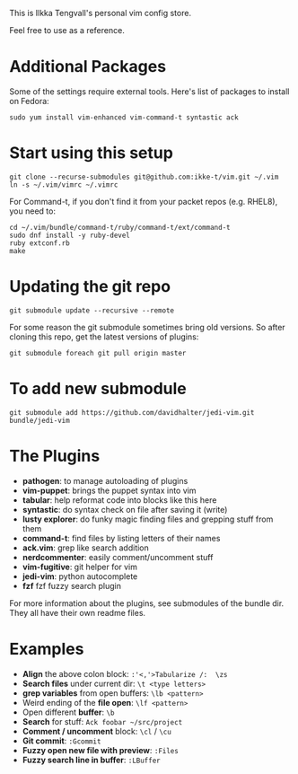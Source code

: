 This is Ilkka Tengvall's personal vim config store.

Feel free to use as a reference.

Additional Packages
===================

Some of the settings require external tools. Here's list of packages to install on Fedora:

`sudo yum install vim-enhanced vim-command-t syntastic ack`


Start using this setup
======================

```
git clone --recurse-submodules git@github.com:ikke-t/vim.git ~/.vim
ln -s ~/.vim/vimrc ~/.vimrc
```

For Command-t, if you don't find it from your packet repos (e.g. RHEL8),
you need to:

```
cd ~/.vim/bundle/command-t/ruby/command-t/ext/command-t
sudo dnf install -y ruby-devel
ruby extconf.rb
make
```

Updating the git repo
=====================

```
git submodule update --recursive --remote
```

For some reason the git submodule sometimes bring old versions. So
after cloning this repo, get the latest versions of plugins:

```
git submodule foreach git pull origin master
```

To add new submodule
====================

```
git submodule add https://github.com/davidhalter/jedi-vim.git bundle/jedi-vim
```


The Plugins
===========

- **pathogen**:        to manage autoloading of plugins
- **vim-puppet**:      brings the puppet syntax into vim
- **tabular**:         help reformat code into blocks like this here
- **syntastic**:       do syntax check on file after saving it (write)
- **lusty explorer**:  do funky magic finding files and grepping stuff from them
- **command-t**:       find files by listing letters of their names
- **ack.vim**:         grep like search addition
- **nerdcommenter**:   easily comment/uncomment stuff
- **vim-fugitive**:    git helper for vim
- **jedi-vim**:        python autocomplete
- **fzf**              fzf fuzzy search plugin

For more information about the plugins, see submodules of the bundle dir.
They all have their own readme files.


Examples
========

- **Align** the above colon block:       `:'<,'>Tabularize /:  \zs`
- **Search files** under current dir:    `\t <type letters>`
- **grep variables** from open buffers:  `\lb <pattern>`
- Weird ending of the **file open**:     `\lf <pattern>`
- Open different **buffer**:             `\b`
- **Search** for stuff:                  `Ack foobar ~/src/project`
- **Comment / uncomment** block:         `\cl` / `\cu`
- **Git commit**:                        `:Gcommit`
- **Fuzzy open new file with preview**:  `:Files`
- **Fuzzy search line in buffer**:       `:LBuffer`
